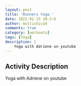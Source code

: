 ```yaml
---
layout: post
title: 'Runners Yoga '
date: 2022-01-15 10:3:6
author: multishiv19
comments: true
category: [workouts]
tags: [Yoga]
description: |
    Yoga with Adriene on youtube
---
```



## Activity Description
Yoga with Adriene on youtube


<div width='100%' class='strava-embed-placeholder' data-embed-type='activity' data-embed-id='6529472294'></div>
<script src='https://strava-embeds.com/embed.js'></script>
